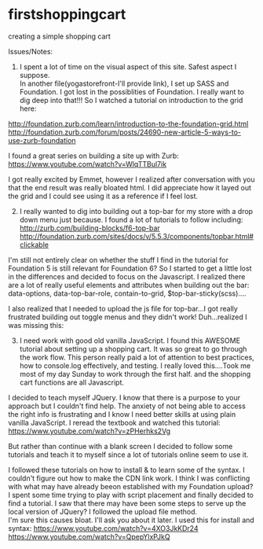 # firstshoppingcart
creating a simple shopping cart

Issues/Notes:
1.  I spent a lot of time on the visual aspect of this site.  Safest aspect I suppose.  
In another file(yogastorefront-I'll provide link), I set up SASS and Foundation.  I got lost
in the possiblities of Foundation.  I really want to dig deep into that!!!  So I watched
a tutorial on introduction to the grid here:

http://foundation.zurb.com/learn/introduction-to-the-foundation-grid.html
http://foundation.zurb.com/forum/posts/24690-new-article-5-ways-to-use-zurb-foundation

I found a great series on building a site up with Zurb:
https://www.youtube.com/watch?v=WlqTTBul7ik

I got really excited by Emmet, however I realized after conversation with you
that the end result was really bloated html.  I did appreciate how it layed out the 
grid and I could see using it as a reference if I feel lost.

2.  I really wanted to dig into building out a top-bar for my store with a drop down menu
just because.  I found a lot of tutorials to follow including:
http://zurb.com/building-blocks/f6-top-bar
http://foundation.zurb.com/sites/docs/v/5.5.3/components/topbar.html#clickable

I'm still not entirely clear on whether the stuff I find in the tutorial for Foundation 5
is still relevant for Foundation 6?  So I started to get a little lost in the differences
and decided to focus on the Javascript.  I realized there are a lot of really useful elements
and attributes when building out the bar:  data-options, data-top-bar-role, contain-to-grid,
$top-bar-sticky(scss)....

I also realized that I needed to upload the js file for top-bar...I got really frustrated
building out toggle menus and they didn't work!  Duh...realized I was missing this:
    <script src="js/foundation/foundation.js"></script>
    <script src="js/foundation/foundation.topbar.js"></script>

3. I need work with good old vanilla JavaScript.  I found this AWESOME tutorial about setting
up a shopping cart.  It was so great to go through the work flow.  This person really
paid a lot of attention to best practices, how to console.log effectively, and testing.
I really loved this....Took me most of my day Sunday to work through the first half.  and
the shopping cart functions are all Javascript.  

I decided to teach myself JQuery.  I know that there is a purpose to your approach but
I couldn't find help.  The anxiety of not being able to access the right info is frustrating
and I know I need better skills at using plain vanilla JavaScript.  I reread the textbook
and watched this tutorial:
https://www.youtube.com/watch?v=zPHerhks2Vg

But rather than continue with a blank screen I decided to follow some tutorials and teach it to myself since a lot of tutorials
online seem to use it.  

I followed these tutorials on how to install & to learn some of the syntax.  I couldn't figure
out how to make the CDN link work.  I think I was conflicting with what may have already beeon
established with my Foundation upload?  I spent some time trying to play with script placement
and finally decided to find a tutorial.  I saw that there may have been some steps to serve
up the local version of JQuery?  I followed the upload file method.  
I'm sure this causes bloat.  I'll ask you about it later.  I used this for install and syntax:
https://www.youtube.com/watch?v=4XO3JkKDr24 
https://www.youtube.com/watch?v=QpepYlxPJkQ




